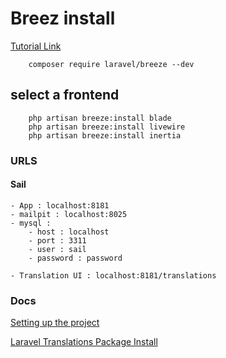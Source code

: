 # Breez install

[Tutorial Link](https://www.youtube.com/watch?v=cVWO2TW9vHw)


```
    composer require laravel/breeze --dev

```

## select a frontend

```
    php artisan breeze:install blade
    php artisan breeze:install livewire
    php artisan breeze:install inertia
```

### URLS

#### Sail

    - App : localhost:8181
    - mailpit : localhost:8025
    - mysql :
        - host : localhost
        - port : 3311
        - user : sail
        - password : password

    - Translation UI : localhost:8181/translations


### Docs

[Setting up the project](./Docs/SETUP.md)

[Laravel Translations Package Install](./Docs/TRANSLATION.md)
